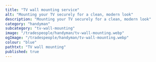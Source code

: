```yaml
---
title: "TV wall mounting service"
alt: "Mounting your TV securely for a clean, modern look"
description: "Mounting your TV securely for a clean, modern look"
category: "handyman"
subcategory: "tv-wall-mounting"
image: "/tradespeople/handyman/tv-wall-mounting.webp"
ogImage: "/tradespeople/handyman/tv-wall-mounting.webp"
colour: "blue"
pathtxt: "TV wall mounting"
published: true
---
```

